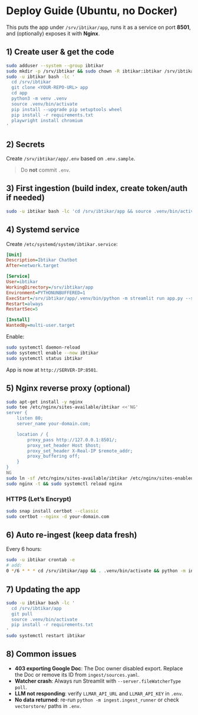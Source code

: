 # Deploy Guide (Ubuntu, no Docker)

This puts the app under `/srv/ibtikar/app`, runs it as a service on port **8501**, and (optionally) exposes it with **Nginx**.

## 1) Create user & get the code
```bash
sudo adduser --system --group ibtikar
sudo mkdir -p /srv/ibtikar && sudo chown -R ibtikar:ibtikar /srv/ibtikar
sudo -u ibtikar bash -lc '
  cd /srv/ibtikar
  git clone <YOUR-REPO-URL> app
  cd app
  python3 -m venv .venv
  source .venv/bin/activate
  pip install --upgrade pip setuptools wheel
  pip install -r requirements.txt
  playwright install chromium
'
```

## 2) Secrets
Create `/srv/ibtikar/app/.env` based on `.env.sample`.  
> Do **not** commit `.env`.

## 3) First ingestion (build index, create token/auth if needed)
```bash
sudo -u ibtikar bash -lc 'cd /srv/ibtikar/app && source .venv/bin/activate && python -m ingest.ingest_runner'
```

## 4) Systemd service
Create `/etc/systemd/system/ibtikar.service`:
```ini
[Unit]
Description=Ibtikar Chatbot
After=network.target

[Service]
User=ibtikar
WorkingDirectory=/srv/ibtikar/app
Environment=PYTHONUNBUFFERED=1
ExecStart=/srv/ibtikar/app/.venv/bin/python -m streamlit run app.py --server.port 8501 --server.fileWatcherType poll
Restart=always
RestartSec=5

[Install]
WantedBy=multi-user.target
```

Enable:
```bash
sudo systemctl daemon-reload
sudo systemctl enable --now ibtikar
sudo systemctl status ibtikar
```

App is now at `http://SERVER-IP:8501`.

## 5) Nginx reverse proxy (optional)
```bash
sudo apt-get install -y nginx
sudo tee /etc/nginx/sites-available/ibtikar <<'NG'
server {
    listen 80;
    server_name your-domain.com;

    location / {
        proxy_pass http://127.0.0.1:8501/;
        proxy_set_header Host $host;
        proxy_set_header X-Real-IP $remote_addr;
        proxy_buffering off;
    }
}
NG
sudo ln -sf /etc/nginx/sites-available/ibtikar /etc/nginx/sites-enabled/ibtikar
sudo nginx -t && sudo systemctl reload nginx
```

### HTTPS (Let’s Encrypt)
```bash
sudo snap install certbot --classic
sudo certbot --nginx -d your-domain.com
```

## 6) Auto re-ingest (keep data fresh)
Every 6 hours:
```bash
sudo -u ibtikar crontab -e
# add:
0 */6 * * * cd /srv/ibtikar/app && . .venv/bin/activate && python -m ingest.ingest_runner >> /srv/ibtikar/ingest.log 2>&1
```

## 7) Updating the app
```bash
sudo -u ibtikar bash -lc '
  cd /srv/ibtikar/app
  git pull
  source .venv/bin/activate
  pip install -r requirements.txt
'
sudo systemctl restart ibtikar
```

## 8) Common issues

- **403 exporting Google Doc**: The Doc owner disabled export. Replace the Doc or remove its ID from `ingest/sources.yaml`.
- **Watcher crash**: Always run Streamlit with `--server.fileWatcherType poll`.
- **LLM not responding**: verify `LLMAR_API_URL` and `LLMAR_API_KEY` in `.env`.
- **No data returned**: re-run `python -m ingest.ingest_runner` or check `vectorstore/` paths in `.env`.
